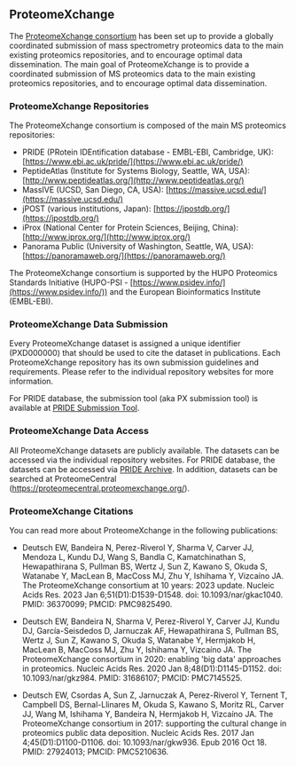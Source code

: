 ## ProteomeXchange

The [ProteomeXchange consortium](https://www.proteomexchange.org/) has been set up to provide a globally coordinated submission of mass spectrometry proteomics data to the main existing proteomics repositories, and to encourage optimal data dissemination. The main goal of ProteomeXchange is to provide a coordinated submission of MS proteomics data to the main existing proteomics repositories, and to encourage optimal data dissemination. 

### ProteomeXchange Repositories

The ProteomeXchange consortium is composed of the main MS proteomics repositories:
- PRIDE (PRotein IDEntification database - EMBL-EBI, Cambridge, UK): [https://www.ebi.ac.uk/pride/](https://www.ebi.ac.uk/pride/)
- PeptideAtlas (Institute for Systems Biology, Seattle, WA, USA): [http://www.peptideatlas.org/](http://www.peptideatlas.org/)
- MassIVE (UCSD, San Diego, CA, USA): [https://massive.ucsd.edu/](https://massive.ucsd.edu/) 
- jPOST (various institutions, Japan): [https://jpostdb.org/](https://jpostdb.org/)
- iProx (National Center for Protein Sciences, Beijing, China): [http://www.iprox.org/](http://www.iprox.org/)
- Panorama Public (University of Washington, Seattle, WA, USA): [https://panoramaweb.org/](https://panoramaweb.org/)

The ProteomeXchange consortium is supported by the HUPO Proteomics Standards Initiative (HUPO-PSI - [https://www.psidev.info/](https://www.psidev.info/)) and the European Bioinformatics Institute (EMBL-EBI).

### ProteomeXchange Data Submission

Every ProteomeXchange dataset is assigned a unique identifier (PXD000000) that should be used to cite the dataset in publications. Each ProteomeXchange repository has its own submission guidelines and requirements. Please refer to the individual repository websites for more information. 

For PRIDE database, the submission tool (aka PX submission tool) is available at [PRIDE Submission Tool](https://www.ebi.ac.uk/pride/markdownpage/pridesubmissiontool).

### ProteomeXchange Data Access

All ProteomeXchange datasets are publicly available. The datasets can be accessed via the individual repository websites. For PRIDE database, the datasets can be accessed via [PRIDE Archive](https://www.ebi.ac.uk/pride/archive/). In addition, datasets can be searched at ProteomeCentral (https://proteomecentral.proteomexchange.org/).

### ProteomeXchange Citations 

You can read more about ProteomeXchange in the following publications:

- Deutsch EW, Bandeira N, Perez-Riverol Y, Sharma V, Carver JJ, Mendoza L, Kundu DJ, Wang S, Bandla C, Kamatchinathan S, Hewapathirana S, Pullman BS, Wertz J, Sun Z, Kawano S, Okuda S, Watanabe Y, MacLean B, MacCoss MJ, Zhu Y, Ishihama Y, Vizcaíno JA. The ProteomeXchange consortium at 10 years: 2023 update. Nucleic Acids Res. 2023 Jan 6;51(D1):D1539-D1548. doi: 10.1093/nar/gkac1040. PMID: 36370099; PMCID: PMC9825490.

- Deutsch EW, Bandeira N, Sharma V, Perez-Riverol Y, Carver JJ, Kundu DJ, García-Seisdedos D, Jarnuczak AF, Hewapathirana S, Pullman BS, Wertz J, Sun Z, Kawano S, Okuda S, Watanabe Y, Hermjakob H, MacLean B, MacCoss MJ, Zhu Y, Ishihama Y, Vizcaíno JA. The ProteomeXchange consortium in 2020: enabling 'big data' approaches in proteomics. Nucleic Acids Res. 2020 Jan 8;48(D1):D1145-D1152. doi: 10.1093/nar/gkz984. PMID: 31686107; PMCID: PMC7145525.

- Deutsch EW, Csordas A, Sun Z, Jarnuczak A, Perez-Riverol Y, Ternent T, Campbell DS, Bernal-Llinares M, Okuda S, Kawano S, Moritz RL, Carver JJ, Wang M, Ishihama Y, Bandeira N, Hermjakob H, Vizcaíno JA. The ProteomeXchange consortium in 2017: supporting the cultural change in proteomics public data deposition. Nucleic Acids Res. 2017 Jan 4;45(D1):D1100-D1106. doi: 10.1093/nar/gkw936. Epub 2016 Oct 18. PMID: 27924013; PMCID: PMC5210636.